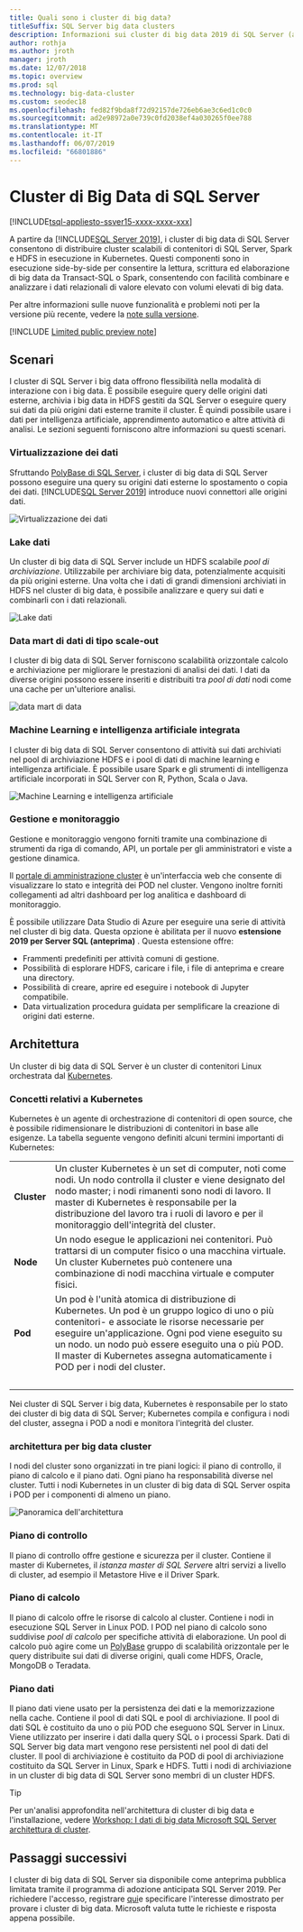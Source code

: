 ```yaml
---
title: Quali sono i cluster di big data?
titleSuffix: SQL Server big data clusters
description: Informazioni sui cluster di big data 2019 di SQL Server (anteprima) che vengono eseguiti su Kubernetes e fornire le opzioni di scalabilità orizzontale per relazionali e dati di HDFS.
author: rothja
ms.author: jroth
manager: jroth
ms.date: 12/07/2018
ms.topic: overview
ms.prod: sql
ms.technology: big-data-cluster
ms.custom: seodec18
ms.openlocfilehash: fed82f9bda8f72d92157de726eb6ae3c6ed1c0c0
ms.sourcegitcommit: ad2e98972a0e739c0fd2038ef4a030265f0ee788
ms.translationtype: MT
ms.contentlocale: it-IT
ms.lasthandoff: 06/07/2019
ms.locfileid: "66801886"
---
```

# <a name="what-are-sql-server-big-data-clusters"></a>Cluster di Big Data di SQL Server

[!INCLUDE[tsql-appliesto-ssver15-xxxx-xxxx-xxx](../includes/tsql-appliesto-ssver15-xxxx-xxxx-xxx.md)]

A partire da [!INCLUDE[SQL Server 2019](../includes/sssqlv15-md.md)], i cluster di big data di SQL Server consentono di distribuire cluster scalabili di contenitori di SQL Server, Spark e HDFS in esecuzione in Kubernetes. Questi componenti sono in esecuzione side-by-side per consentire la lettura, scrittura ed elaborazione di big data da Transact-SQL o Spark, consentendo con facilità combinare e analizzare i dati relazionali di valore elevato con volumi elevati di big data.

Per altre informazioni sulle nuove funzionalità e problemi noti per la versione più recente, vedere la [note sulla versione](release-notes-big-data-cluster.md).

[!INCLUDE [Limited public preview note](../includes/big-data-cluster-preview-note.md)]

## <a name="scenarios"></a>Scenari

I cluster di SQL Server i big data offrono flessibilità nella modalità di interazione con i big data. È possibile eseguire query delle origini dati esterne, archivia i big data in HDFS gestiti da SQL Server o eseguire query sui dati da più origini dati esterne tramite il cluster. È quindi possibile usare i dati per intelligenza artificiale, apprendimento automatico e altre attività di analisi. Le sezioni seguenti forniscono altre informazioni su questi scenari.

### <a name="data-virtualization"></a>Virtualizzazione dei dati

Sfruttando [PolyBase di SQL Server](../relational-databases/polybase/polybase-guide.md), i cluster di big data di SQL Server possono eseguire una query su origini dati esterne lo spostamento o copia dei dati. [!INCLUDE[SQL Server 2019](../includes/sssqlv15-md.md)] introduce nuovi connettori alle origini dati.

![Virtualizzazione dei dati](media/big-data-cluster-overview/data-virtualization.png)

### <a name="data-lake"></a>Lake dati

Un cluster di big data di SQL Server include un HDFS scalabile *pool di archiviazione*. Utilizzabile per archiviare big data, potenzialmente acquisiti da più origini esterne. Una volta che i dati di grandi dimensioni archiviati in HDFS nel cluster di big data, è possibile analizzare e query sui dati e combinarli con i dati relazionali.

![Lake dati](media/big-data-cluster-overview/data-lake.png)

### <a name="scale-out-data-mart"></a>Data mart di dati di tipo scale-out

I cluster di big data di SQL Server forniscono scalabilità orizzontale calcolo e archiviazione per migliorare le prestazioni di analisi dei dati. I dati da diverse origini possono essere inseriti e distribuiti tra *pool di dati* nodi come una cache per un'ulteriore analisi.

![data mart di data](media/big-data-cluster-overview/data-mart.png)

### <a name="integrated-ai-and-machine-learning"></a>Machine Learning e intelligenza artificiale integrata

I cluster di big data di SQL Server consentono di attività sui dati archiviati nel pool di archiviazione HDFS e i pool di dati di machine learning e intelligenza artificiale. È possibile usare Spark e gli strumenti di intelligenza artificiale incorporati in SQL Server con R, Python, Scala o Java.

![Machine Learning e intelligenza artificiale](media/big-data-cluster-overview/ai-ml-spark.png)

### <a name="management-and-monitoring"></a>Gestione e monitoraggio

Gestione e monitoraggio vengono forniti tramite una combinazione di strumenti da riga di comando, API, un portale per gli amministratori e viste a gestione dinamica.

Il [portale di amministrazione cluster](cluster-admin-portal.md) è un'interfaccia web che consente di visualizzare lo stato e integrità dei POD nel cluster. Vengono inoltre forniti collegamenti ad altri dashboard per log analitica e dashboard di monitoraggio.

È possibile utilizzare Data Studio di Azure per eseguire una serie di attività nel cluster di big data. Questa opzione è abilitata per il nuovo **estensione 2019 per Server SQL (anteprima)** . Questa estensione offre:

- Frammenti predefiniti per attività comuni di gestione.
- Possibilità di esplorare HDFS, caricare i file, i file di anteprima e creare una directory.
- Possibilità di creare, aprire ed eseguire i notebook di Jupyter compatibile.
- Data virtualization procedura guidata per semplificare la creazione di origini dati esterne.

## <a id="architecture"></a> Architettura

Un cluster di big data di SQL Server è un cluster di contenitori Linux orchestrata dal [Kubernetes](https://kubernetes.io/docs/concepts/).

### <a name="kubernetes-concepts"></a>Concetti relativi a Kubernetes

Kubernetes è un agente di orchestrazione di contenitori di open source, che è possibile ridimensionare le distribuzioni di contenitori in base alle esigenze. La tabella seguente vengono definiti alcuni termini importanti di Kubernetes:

|||
|:--|:--|
| **Cluster** | Un cluster Kubernetes è un set di computer, noti come nodi. Un nodo controlla il cluster e viene designato del nodo master; i nodi rimanenti sono nodi di lavoro. Il master di Kubernetes è responsabile per la distribuzione del lavoro tra i ruoli di lavoro e per il monitoraggio dell'integrità del cluster. |
| **Node** | Un nodo esegue le applicazioni nei contenitori. Può trattarsi di un computer fisico o una macchina virtuale. Un cluster Kubernetes può contenere una combinazione di nodi macchina virtuale e computer fisici. |
| **Pod** | Un pod è l'unità atomica di distribuzione di Kubernetes. Un pod è un gruppo logico di uno o più contenitori- e associate le risorse necessarie per eseguire un'applicazione. Ogni pod viene eseguito su un nodo. un nodo può essere eseguito una o più POD. Il master di Kubernetes assegna automaticamente i POD per i nodi del cluster. |
| &nbsp; ||

Nei cluster di SQL Server i big data, Kubernetes è responsabile per lo stato dei cluster di big data di SQL Server; Kubernetes compila e configura i nodi del cluster, assegna i POD a nodi e monitora l'integrità del cluster.

### <a name="big-data-clusters-architecture"></a>architettura per big data cluster

I nodi del cluster sono organizzati in tre piani logici: il piano di controllo, il piano di calcolo e il piano dati. Ogni piano ha responsabilità diverse nel cluster. Tutti i nodi Kubernetes in un cluster di big data di SQL Server ospita i POD per i componenti di almeno un piano.

![Panoramica dell'architettura](media/big-data-cluster-overview/architecture-diagram-planes.png)

### <a id="controlplane"></a> Piano di controllo

Il piano di controllo offre gestione e sicurezza per il cluster. Contiene il master di Kubernetes, il *istanza master di SQL Server*e altri servizi a livello di cluster, ad esempio il Metastore Hive e il Driver Spark.

### <a id="computeplane"></a> Piano di calcolo

Il piano di calcolo offre le risorse di calcolo al cluster. Contiene i nodi in esecuzione SQL Server in Linux POD. I POD nel piano di calcolo sono suddivise *pool di calcolo* per specifiche attività di elaborazione. Un pool di calcolo può agire come un [PolyBase](../relational-databases/polybase/polybase-guide.md) gruppo di scalabilità orizzontale per le query distribuite sui dati di diverse origini, quali come HDFS, Oracle, MongoDB o Teradata.

### <a id="dataplane"></a> Piano dati

Il piano dati viene usato per la persistenza dei dati e la memorizzazione nella cache. Contiene il pool di dati SQL e pool di archiviazione.  Il pool di dati SQL è costituito da uno o più POD che eseguono SQL Server in Linux. Viene utilizzato per inserire i dati dalla query SQL o i processi Spark. Dati di SQL Server big data mart vengono rese persistenti nel pool di dati del cluster. Il pool di archiviazione è costituito da POD di pool di archiviazione costituito da SQL Server in Linux, Spark e HDFS. Tutti i nodi di archiviazione in un cluster di big data di SQL Server sono membri di un cluster HDFS.

> [!TIP]
> Per un'analisi approfondita nell'architettura di cluster di big data e l'installazione, vedere [Workshop: I dati di big data Microsoft SQL Server architettura di cluster](https://github.com/Microsoft/sqlworkshops/tree/master/sqlserver2019bigdataclusters).

## <a name="next-steps"></a>Passaggi successivi

I cluster di big data di SQL Server sia disponibile come anteprima pubblica limitata tramite il programma di adozione anticipata SQL Server 2019. Per richiedere l'accesso, registrare [qui](https://aka.ms/eapsignup)e specificare l'interesse dimostrato per provare i cluster di big data. Microsoft valuta tutte le richieste e risposta appena possibile.
